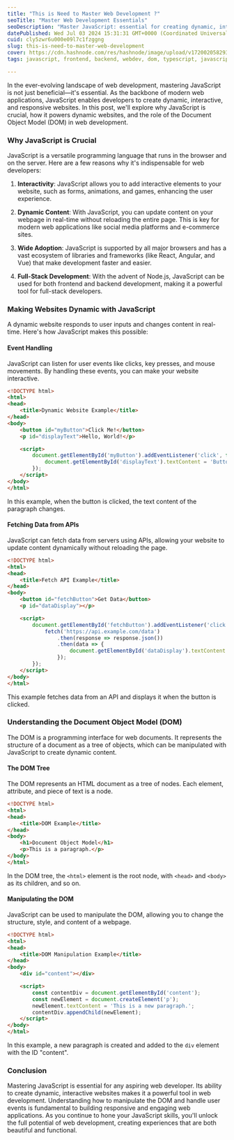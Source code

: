 ```yaml
---
title: "This is Need to Master Web Development ?"
seoTitle: "Master Web Development Essentials"
seoDescription: "Master JavaScript: essential for creating dynamic, interactive, and responsive web applications with DOM manipulation and real-time content updates"
datePublished: Wed Jul 03 2024 15:31:31 GMT+0000 (Coordinated Universal Time)
cuid: cly5zwr6u000e09l7c1fzggng
slug: this-is-need-to-master-web-development
cover: https://cdn.hashnode.com/res/hashnode/image/upload/v1720020582935/9b476fb3-1bca-48e1-a6ed-2d694cab8e65.png
tags: javascript, frontend, backend, webdev, dom, typescript, javascript-framework, javascript-library, frontend-development, web3, backend-developments

---
```


In the ever-evolving landscape of web development, mastering JavaScript is not just beneficial—it's essential. As the backbone of modern web applications, JavaScript enables developers to create dynamic, interactive, and responsive websites. In this post, we'll explore why JavaScript is crucial, how it powers dynamic websites, and the role of the Document Object Model (DOM) in web development.

### Why JavaScript is Crucial

JavaScript is a versatile programming language that runs in the browser and on the server. Here are a few reasons why it's indispensable for web developers:

1. **Interactivity**: JavaScript allows you to add interactive elements to your website, such as forms, animations, and games, enhancing the user experience.
    
2. **Dynamic Content**: With JavaScript, you can update content on your webpage in real-time without reloading the entire page. This is key for modern web applications like social media platforms and e-commerce sites.
    
3. **Wide Adoption**: JavaScript is supported by all major browsers and has a vast ecosystem of libraries and frameworks (like React, Angular, and Vue) that make development faster and easier.
    
4. **Full-Stack Development**: With the advent of Node.js, JavaScript can be used for both frontend and backend development, making it a powerful tool for full-stack developers.
    

### Making Websites Dynamic with JavaScript

A dynamic website responds to user inputs and changes content in real-time. Here's how JavaScript makes this possible:

#### Event Handling

JavaScript can listen for user events like clicks, key presses, and mouse movements. By handling these events, you can make your website interactive.

```html
<!DOCTYPE html>
<html>
<head>
    <title>Dynamic Website Example</title>
</head>
<body>
    <button id="myButton">Click Me!</button>
    <p id="displayText">Hello, World!</p>

    <script>
        document.getElementById('myButton').addEventListener('click', function() {
            document.getElementById('displayText').textContent = 'Button Clicked!';
        });
    </script>
</body>
</html>
```

In this example, when the button is clicked, the text content of the paragraph changes.

#### Fetching Data from APIs

JavaScript can fetch data from servers using APIs, allowing your website to update content dynamically without reloading the page.

```html
<!DOCTYPE html>
<html>
<head>
    <title>Fetch API Example</title>
</head>
<body>
    <button id="fetchButton">Get Data</button>
    <p id="dataDisplay"></p>

    <script>
        document.getElementById('fetchButton').addEventListener('click', function() {
            fetch('https://api.example.com/data')
                .then(response => response.json())
                .then(data => {
                    document.getElementById('dataDisplay').textContent = data.message;
                });
        });
    </script>
</body>
</html>
```

This example fetches data from an API and displays it when the button is clicked.

### Understanding the Document Object Model (DOM)

The DOM is a programming interface for web documents. It represents the structure of a document as a tree of objects, which can be manipulated with JavaScript to create dynamic content.

#### The DOM Tree

The DOM represents an HTML document as a tree of nodes. Each element, attribute, and piece of text is a node.

```html
<!DOCTYPE html>
<html>
<head>
    <title>DOM Example</title>
</head>
<body>
    <h1>Document Object Model</h1>
    <p>This is a paragraph.</p>
</body>
</html>
```

In the DOM tree, the `<html>` element is the root node, with `<head>` and `<body>` as its children, and so on.

#### Manipulating the DOM

JavaScript can be used to manipulate the DOM, allowing you to change the structure, style, and content of a webpage.

```html
<!DOCTYPE html>
<html>
<head>
    <title>DOM Manipulation Example</title>
</head>
<body>
    <div id="content"></div>

    <script>
        const contentDiv = document.getElementById('content');
        const newElement = document.createElement('p');
        newElement.textContent = 'This is a new paragraph.';
        contentDiv.appendChild(newElement);
    </script>
</body>
</html>
```

In this example, a new paragraph is created and added to the `div` element with the ID "content".

### Conclusion

Mastering JavaScript is essential for any aspiring web developer. Its ability to create dynamic, interactive websites makes it a powerful tool in web development. Understanding how to manipulate the DOM and handle user events is fundamental to building responsive and engaging web applications. As you continue to hone your JavaScript skills, you'll unlock the full potential of web development, creating experiences that are both beautiful and functional.